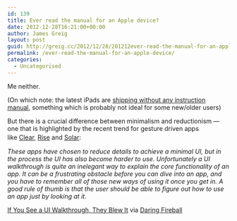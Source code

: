 ```yaml
---
id: 139
title: Ever read the manual for an Apple device?
date: 2012-12-28T16:21:00+00:00
author: James Greig
layout: post
guid: http://greig.cc/2012/12/28/201212ever-read-the-manual-for-an-apple-device/
permalink: /ever-read-the-manual-for-an-apple-device/
categories:
  - Uncategorised
---
```

<p>Me neither.</p><p>(On which note: the latest iPads are <a href="#">shipping without any&nbsp;instruction manual</a>, something which is probably not ideal for some new/older users)</p><p>But there is a crucial difference between&nbsp;minimalism&nbsp;and reductionism — one that is highlighted by the recent trend for gesture driven apps like&nbsp;<a href="http://www.realmacsoftware.com/clear/" data-link-type="external">Clear</a>,&nbsp;<a href="http://www.simplebots.co/" data-link-type="external">Rise</a>&nbsp;and&nbsp;<a href="http://thisissolar.com/" data-link-type="external">Solar</a>:<span style="color: rgb(77, 77, 77); font-family: 'Helvetica Neue', Arial, Helvetica, sans-serif; font-size: 15px; letter-spacing: normal;">&nbsp;</span></p><p><em>These apps have chosen to reduce details to achieve a minimal UI, but in the process the UI has also become harder to use. Unfortunately a UI walkthrough is quite an inelegant way to explain the core functionality of an app. It can be a frustrating obstacle before you can dive into an app, and you have to remember all of those new ways of using it once you get in. A good rule of thumb is that the user should be able to figure out how to use an app just by looking at it.</em><br></p><p></p><p><a href="http://blog.maxrudberg.com/post/38958984259/if-you-see-a-ui-walkthrough-they-blew-it" data-link-type="external">If You See a UI Walkthrough, They Blew It</a>&nbsp;via&nbsp;<a href="http://daringfireball.net/linked/2012/12/27/ui-walkthrough" data-link-type="external">Daring Fireball</a></p><p></p>
